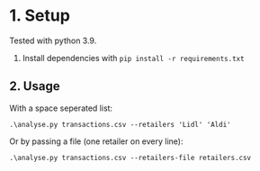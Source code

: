 
# 1. Setup
Tested with python 3.9.

1. Install dependencies with `pip install -r requirements.txt`  


## 2. Usage

With a space seperated list:
```
.\analyse.py transactions.csv --retailers 'Lidl' 'Aldi'
```

Or by passing a file (one retailer on every line):

```
.\analyse.py transactions.csv --retailers-file retailers.csv
```